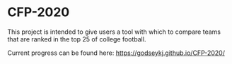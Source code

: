 # CFP-2020

This project is intended to give users a tool with which to compare teams that are ranked in the top 25 of college football. 

Current progress can be found here: https://godseykj.github.io/CFP-2020/

